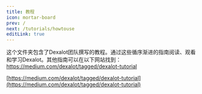 ```yaml
---
title: 教程
icon: mortar-board
prev: /
next: /tutorials/howtouse
editLink: true
---
```


这个文件夹包含了Dexalot团队撰写的教程。通过这些循序渐进的指南阅读、观看和学习Dexalot。其他指南可以在以下网站找到：https://medium.com/dexalot/tagged/dexalot-tutorial

[https://medium.com/dexalot/tagged/dexalot-tutorial](https://medium.com/dexalot/tagged/dexalot-tutorial)
